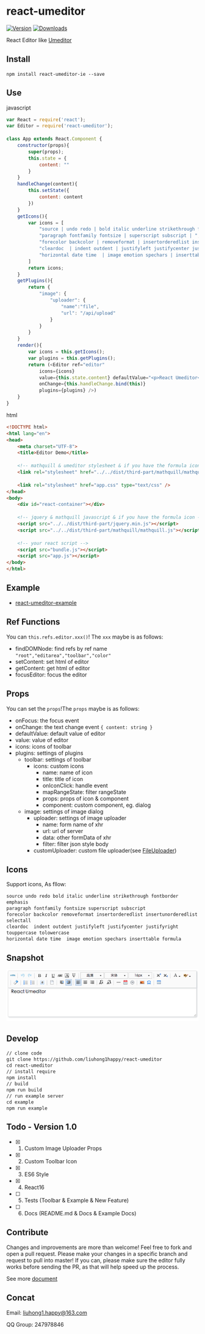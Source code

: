 <!--
 * @Description: In User Settings Edit
 * @Author: your name
 * @Date: 2019-01-21 06:09:38
 * @LastEditTime: 2019-01-21 06:09:38
 * @LastEditors: your name
 -->
# react-umeditor

[![Version](https://img.shields.io/npm/v/react-umeditor.svg)](https://www.npmjs.com/package/react-umeditor)
[![Downloads](https://img.shields.io/npm/dt/react-umeditor.svg)](https://www.npmjs.com/package/react-umeditor)

React Editor like [Umeditor](https://github.com/fex-team/umeditor)

## Install 

	npm install react-umeditor-ie --save

## Use

javascript

``` js
var React = require('react');
var Editor = require('react-umeditor');

class App extends React.Component {
	constructor(props){
		super(props);
		this.state = {
			content: ""
		}
	}
	handleChange(content){
		this.setState({
			content: content
		})
	}
	getIcons(){
		var icons = [
			"source | undo redo | bold italic underline strikethrough fontborder emphasis | ",
			"paragraph fontfamily fontsize | superscript subscript | ",
			"forecolor backcolor | removeformat | insertorderedlist insertunorderedlist | selectall | ",
			"cleardoc  | indent outdent | justifyleft justifycenter justifyright | touppercase tolowercase | ",
			"horizontal date time  | image emotion spechars | inserttable"
		]
		return icons;
	}
	getPlugins(){
		return {
			"image": { 
				"uploader": { 
					"name":"file", 
					"url": "/api/upload" 
				} 
			} 
		}
	}
	render(){
	    var icons = this.getIcons();
		var plugins = this.getPlugins();
		return (<Editor ref="editor" 
			icons={icons} 
			value={this.state.content} defaultValue="<p>React Umeditor</p>" 
			onChange={this.handleChange.bind(this)} 
			plugins={plugins} />)
	}
}
```
	
html

``` html
<!DOCTYPE html>
<html lang="en">
<head>
	<meta charset="UTF-8">
	<title>Editor Demo</title>
	
	<!-- mathquill & umeditor stylesheet & if you have the formula icon -->
	<link rel="stylesheet" href="../../dist/third-part/mathquill/mathquill.css"/>
	
	<link rel="stylesheet" href="app.css" type="text/css" />
</head>
<body>
	<div id="react-container"></div>
	
	<!-- jquery & mathquill javascript & if you have the formula icon -->
	<script src="../../dist/third-part/jquery.min.js"></script>
	<script src="../../dist/third-part/mathquill/mathquill.js"></script>
	
	<!-- your react script -->
	<script src="bundle.js"></script>
	<script src="app.js"></script>
</body>
</html>
```
	
## Example

- [react-umeditor-example](https://github.com/liuhong1happy/react-umeditor-example)

## Ref Functions

You can `this.refs.editor.xxx()`! The `xxx` maybe is as follows:

* findDOMNode: find  refs by ref name  `"root","editarea","toolbar","color" `
* setContent: set html of editor
* getContent: get html of editor
* focusEditor: focus the editor

## Props

You can set the `props`!The `props` maybe is as follows:
* onFocus: the focus event
* onChange: the text change event `{ content: string }`
* defaultValue: default value of editor
* value: value of editor
* icons: icons of toolbar
* plugins: settings of plugins
	* toolbar: settings of toolbar
		* icons: custom icons
			* name: name of icon
			* title: title of icon
			* onIconClick: handle event
			* mapRangeState: filter rangeState
			* props: props of icon & component
			* component: custom component, eg. dialog
	* image: settings of image dialog 
		* uploader: settings of image uploader
			* name:  form name of xhr
			* url:  url of server
			* data: other formData of xhr
			* filter: filter json style body
		* customUploader: custom file uploader(see [FileUploader](./src/utils/FileUpload.js))

## Icons

Support icons, As fllow:

	source undo redo bold italic underline strikethrough fontborder emphasis 
	paragraph fontfamily fontsize superscript subscript 
	forecolor backcolor removeformat insertorderedlist insertunorderedlist  selectall 
	cleardoc  indent outdent justifyleft justifycenter justifyright  touppercase tolowercase 
	horizontal date time  image emotion spechars inserttable formula

## Snapshot

![snapshot](editor.png)

## Develop

	// clone code
	git clone https://github.com/liuhong1happy/react-umeditor
	cd react-umeditor
	// install require
	npm install
	// build
	npm run build
	// run example server
	cd example
	npm run example
	
## Todo - Version 1.0

- [x] 1. Custom Image Uploader Props
- [x] 2. Custom Toolbar Icon
- [x] 3. ES6 Style
- [x] 4. React16
- [ ] 5. Tests (Toolbar & Example & New Feature)
- [ ] 6. Docs (README.md & Docs & Example Docs)

## Contribute

Changes and improvements are more than welcome! Feel free to fork and open a pull request. Please make your changes in a specific branch and request to pull into master! If you can, please make sure the editor fully works before sending the PR, as that will help speed up the process.

See more [document](https://github.com/liuhong1happy/react-umeditor/blob/master/docs/contribute.md)

## Concat

Email: [liuhong1.happy@163.com](mailto:liuhong1.happy@163.com)

QQ Group: 247978846
